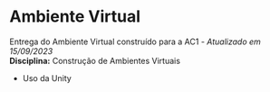 # Ambiente Virtual
Entrega do Ambiente Virtual construído para a AC1 - _Atualizado em 15/09/2023_
<br>
**Disciplina:** Construção de Ambientes Virtuais
- Uso da Unity
